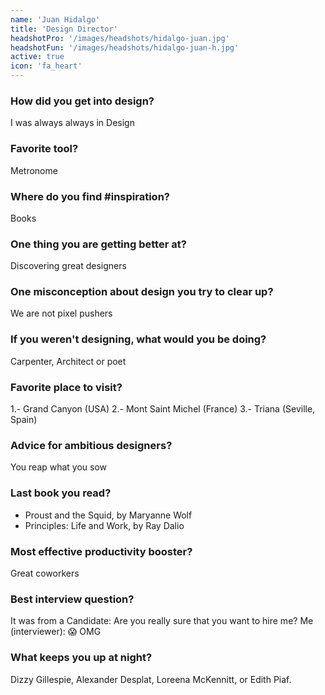 ```yaml
---
name: 'Juan Hidalgo'
title: 'Design Director'
headshotPro: '/images/headshots/hidalgo-juan.jpg'
headshotFun: '/images/headshots/hidalgo-juan-h.jpg'
active: true
icon: 'fa_heart'
---
```


### How did you get into design?

I was always always in Design

### Favorite tool?

Metronome

### Where do you find #inspiration?

Books

### One thing you are getting better at?

Discovering great designers

### One misconception about design you try to clear up?

We are not pixel pushers

### If you weren't designing, what would you be doing?

Carpenter, Architect or poet

### Favorite place to visit?

1.- Grand Canyon (USA)
2.- Mont Saint Michel (France)
3.- Triana (Seville, Spain)

### Advice for ambitious designers?

You reap what you sow

### Last book you read?

-   Proust and the Squid, by Maryanne Wolf
-   Principles: Life and Work, by Ray Dalio

### Most effective productivity booster?

Great coworkers

### Best interview question?

It was from a Candidate: Are you really sure that you want to hire me?
Me (interviewer): 😱 OMG

### What keeps you up at night?

Dizzy Gillespie, Alexander Desplat, Loreena McKennitt, or Edith Piaf.
